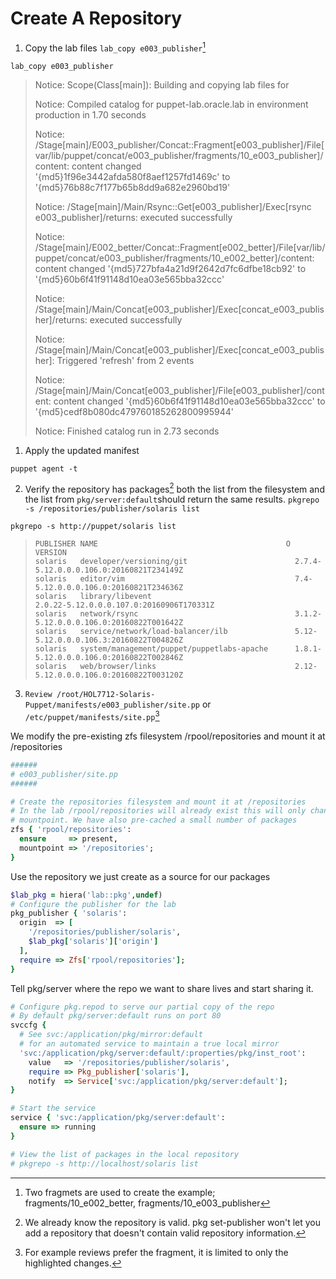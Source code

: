 # Create A Repository

1. Copy the lab files `lab_copy e003_publisher`[^2]

  `lab_copy e003_publisher`


> Notice: Scope(Class[main]): Building and copying lab files for
> 
> Notice: Compiled catalog for puppet-lab.oracle.lab in environment production in 1.70 seconds
> 
> Notice: /Stage[main]/E003_publisher/Concat::Fragment[e003_publisher]/File[var/lib/puppet/concat/e003_publisher/fragments/10_e003_publisher]/content: content changed '{md5}1f96e3442afda580f8aef1257fd1469c' to '{md5}76b88c7f177b65b8dd9a682e2960bd19'
> 
> Notice: /Stage[main]/Main/Rsync::Get[e003_publisher]/Exec[rsync e003_publisher]/returns: executed successfully
> 
> Notice: /Stage[main]/E002_better/Concat::Fragment[e002_better]/File[var/lib/puppet/concat/e003_publisher/fragments/10_e002_better]/content: content changed '{md5}727bfa4a21d9f2642d7fc6dfbe18cb92' to '{md5}60b6f41f91148d10ea03e565bba32ccc'
> 
> Notice: /Stage[main]/Main/Concat[e003_publisher]/Exec[concat_e003_publisher]/returns: executed successfully
> 
> Notice: /Stage[main]/Main/Concat[e003_publisher]/Exec[concat_e003_publisher]: Triggered 'refresh' from 2 events
> 
> Notice: /Stage[main]/Main/Concat[e003_publisher]/File[e003_publisher]/content: content changed '{md5}60b6f41f91148d10ea03e565bba32ccc' to '{md5}cedf8b080dc479760185262800995944'
> 
> Notice: Finished catalog run in 2.73 seconds

1. Apply the updated manifest

  `puppet agent -t`

2. Verify the repository has packages[^1] both the list from the filesystem and the list from `pkg/server:default`should return the same results.
  `pkgrepo -s /repositories/publisher/solaris list`

  `pkgrepo -s http://puppet/solaris list`

  > ```asciidoc
  > PUBLISHER NAME                                          O VERSION
  > solaris   developer/versioning/git                        2.7.4-5.12.0.0.0.106.0:20160821T234149Z
  > solaris   editor/vim                                      7.4-5.12.0.0.0.106.0:20160821T234636Z
  > solaris   library/libevent                                2.0.22-5.12.0.0.0.107.0:20160906T170331Z
  > solaris   network/rsync                                   3.1.2-5.12.0.0.0.106.0:20160822T001642Z
  > solaris   service/network/load-balancer/ilb               5.12-5.12.0.0.0.106.3:20160822T004826Z
  > solaris   system/management/puppet/puppetlabs-apache      1.8.1-5.12.0.0.0.106.0:20160822T002846Z
  > solaris   web/browser/links                               2.12-5.12.0.0.0.106.0:20160822T003120Z
  > ```

3. `Review /root/HOL7712-Solaris-Puppet/manifests/e003_publisher/site.pp`
  or `/etc/puppet/manifests/site.pp`[^3] 


We modify the pre-existing zfs filesystem /rpool/repositories and mount it at /repositories

```ruby
######
# e003_publisher/site.pp
######

# Create the repositories filesystem and mount it at /repositories
# In the lab /rpool/repositories will already exist this will only change the
# mountpoint. We have also pre-cached a small number of packages
zfs { 'rpool/repositories':
  ensure     => present,
  mountpoint => '/repositories';
}
```

Use the repository we just create as a source for our packages

```ruby
$lab_pkg = hiera('lab::pkg',undef)
# Configure the publisher for the lab
pkg_publisher { 'solaris':
  origin  => [
    '/repositories/publisher/solaris',
    $lab_pkg['solaris']['origin']
  ],
  require => Zfs['rpool/repositories'];
}
```

Tell pkg/server where the repo we want to share lives and start sharing it.

```ruby
# Configure pkg.repod to serve our partial copy of the repo
# By default pkg/server:default runs on port 80
svccfg {
  # See svc:/application/pkg/mirror:default
  # for an automated service to maintain a true local mirror
  'svc:/application/pkg/server:default/:properties/pkg/inst_root':
    value   => '/repositories/publisher/solaris',
    require => Pkg_publisher['solaris'],
    notify  => Service['svc:/application/pkg/server:default'];
}

# Start the service
service { 'svc:/application/pkg/server:default':
  ensure => running
}

# View the list of packages in the local repository
# pkgrepo -s http://localhost/solaris list
```

[^1]: We already know the repository is valid. pkg set-publisher won't let you add a repository that doesn't contain valid repository information.

[^2]: Two fragmets are used to create the example; fragments/10_e002_better, fragments/10_e003_publisher

[^3]: For example reviews prefer the fragment, it is limited to only the highlighted changes.

